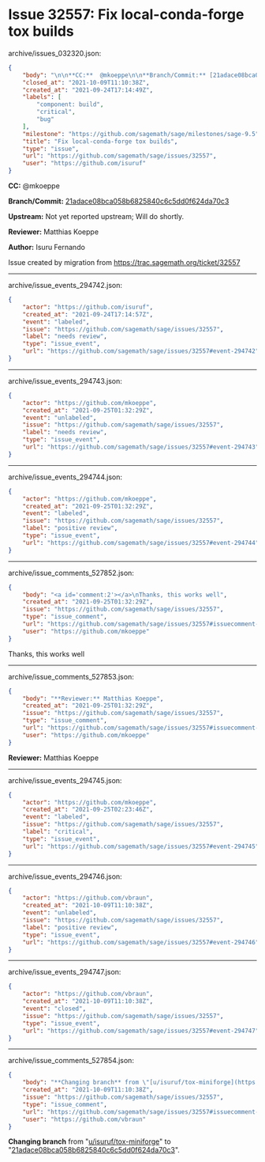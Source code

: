 # Issue 32557: Fix local-conda-forge tox builds

archive/issues_032320.json:
```json
{
    "body": "\n\n**CC:**  @mkoeppe\n\n**Branch/Commit:** [21adace08bca058b6825840c6c5dd0f624da70c3](https://github.com/sagemath/sagetrac-mirror/commit/21adace08bca058b6825840c6c5dd0f624da70c3)\n\n**Upstream:** Not yet reported upstream; Will do shortly.\n\n**Reviewer:** Matthias Koeppe\n\n**Author:** Isuru Fernando\n\nIssue created by migration from https://trac.sagemath.org/ticket/32557\n\n",
    "closed_at": "2021-10-09T11:10:38Z",
    "created_at": "2021-09-24T17:14:49Z",
    "labels": [
        "component: build",
        "critical",
        "bug"
    ],
    "milestone": "https://github.com/sagemath/sage/milestones/sage-9.5",
    "title": "Fix local-conda-forge tox builds",
    "type": "issue",
    "url": "https://github.com/sagemath/sage/issues/32557",
    "user": "https://github.com/isuruf"
}
```


**CC:**  @mkoeppe

**Branch/Commit:** [21adace08bca058b6825840c6c5dd0f624da70c3](https://github.com/sagemath/sagetrac-mirror/commit/21adace08bca058b6825840c6c5dd0f624da70c3)

**Upstream:** Not yet reported upstream; Will do shortly.

**Reviewer:** Matthias Koeppe

**Author:** Isuru Fernando

Issue created by migration from https://trac.sagemath.org/ticket/32557





---

archive/issue_events_294742.json:
```json
{
    "actor": "https://github.com/isuruf",
    "created_at": "2021-09-24T17:14:57Z",
    "event": "labeled",
    "issue": "https://github.com/sagemath/sage/issues/32557",
    "label": "needs review",
    "type": "issue_event",
    "url": "https://github.com/sagemath/sage/issues/32557#event-294742"
}
```



---

archive/issue_events_294743.json:
```json
{
    "actor": "https://github.com/mkoeppe",
    "created_at": "2021-09-25T01:32:29Z",
    "event": "unlabeled",
    "issue": "https://github.com/sagemath/sage/issues/32557",
    "label": "needs review",
    "type": "issue_event",
    "url": "https://github.com/sagemath/sage/issues/32557#event-294743"
}
```



---

archive/issue_events_294744.json:
```json
{
    "actor": "https://github.com/mkoeppe",
    "created_at": "2021-09-25T01:32:29Z",
    "event": "labeled",
    "issue": "https://github.com/sagemath/sage/issues/32557",
    "label": "positive review",
    "type": "issue_event",
    "url": "https://github.com/sagemath/sage/issues/32557#event-294744"
}
```



---

archive/issue_comments_527852.json:
```json
{
    "body": "<a id='comment:2'></a>\nThanks, this works well",
    "created_at": "2021-09-25T01:32:29Z",
    "issue": "https://github.com/sagemath/sage/issues/32557",
    "type": "issue_comment",
    "url": "https://github.com/sagemath/sage/issues/32557#issuecomment-527852",
    "user": "https://github.com/mkoeppe"
}
```

<a id='comment:2'></a>
Thanks, this works well



---

archive/issue_comments_527853.json:
```json
{
    "body": "**Reviewer:** Matthias Koeppe",
    "created_at": "2021-09-25T01:32:29Z",
    "issue": "https://github.com/sagemath/sage/issues/32557",
    "type": "issue_comment",
    "url": "https://github.com/sagemath/sage/issues/32557#issuecomment-527853",
    "user": "https://github.com/mkoeppe"
}
```

**Reviewer:** Matthias Koeppe



---

archive/issue_events_294745.json:
```json
{
    "actor": "https://github.com/mkoeppe",
    "created_at": "2021-09-25T02:23:46Z",
    "event": "labeled",
    "issue": "https://github.com/sagemath/sage/issues/32557",
    "label": "critical",
    "type": "issue_event",
    "url": "https://github.com/sagemath/sage/issues/32557#event-294745"
}
```



---

archive/issue_events_294746.json:
```json
{
    "actor": "https://github.com/vbraun",
    "created_at": "2021-10-09T11:10:38Z",
    "event": "unlabeled",
    "issue": "https://github.com/sagemath/sage/issues/32557",
    "label": "positive review",
    "type": "issue_event",
    "url": "https://github.com/sagemath/sage/issues/32557#event-294746"
}
```



---

archive/issue_events_294747.json:
```json
{
    "actor": "https://github.com/vbraun",
    "created_at": "2021-10-09T11:10:38Z",
    "event": "closed",
    "issue": "https://github.com/sagemath/sage/issues/32557",
    "type": "issue_event",
    "url": "https://github.com/sagemath/sage/issues/32557#event-294747"
}
```



---

archive/issue_comments_527854.json:
```json
{
    "body": "**Changing branch** from \"[u/isuruf/tox-miniforge](https://github.com/sagemath/sagetrac-mirror/tree/u/isuruf/tox-miniforge)\" to \"[21adace08bca058b6825840c6c5dd0f624da70c3](https://github.com/sagemath/sagetrac-mirror/commit/21adace08bca058b6825840c6c5dd0f624da70c3)\".",
    "created_at": "2021-10-09T11:10:38Z",
    "issue": "https://github.com/sagemath/sage/issues/32557",
    "type": "issue_comment",
    "url": "https://github.com/sagemath/sage/issues/32557#issuecomment-527854",
    "user": "https://github.com/vbraun"
}
```

**Changing branch** from "[u/isuruf/tox-miniforge](https://github.com/sagemath/sagetrac-mirror/tree/u/isuruf/tox-miniforge)" to "[21adace08bca058b6825840c6c5dd0f624da70c3](https://github.com/sagemath/sagetrac-mirror/commit/21adace08bca058b6825840c6c5dd0f624da70c3)".
